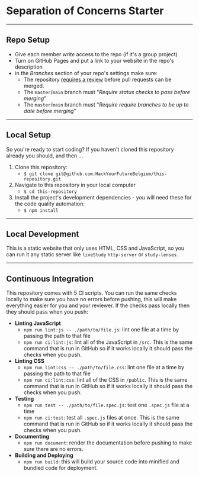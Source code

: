 # Separation of Concerns Starter

<!-- describe your project -->

---

## Repo Setup

- Give each member _write_ access to the repo (if it's a group project)
- Turn on GitHub Pages and put a link to your website in the repo's description
- in the _Branches_ section of your repo's settings make sure:
  - The repository [requires a review](https://github.blog/2018-03-23-require-multiple-reviewers/) before pull requests can be merged.
  - The `master`/`main` branch must "_Require status checks to pass before merging_"
  - The `master`/`main` branch must "_Require require branches to be up to date before merging_"

---

## Local Setup

So you're ready to start coding? If you haven't cloned this repository already you should, and then ...

1. Clone this repository:
   - `$ git clone git@github.com:HackYourFutureBelgium/this-repository.git`
2. Navigate to this repository in your local computer
   - `$ cd this-repository`
3. Install the project's development dependencies - you will need these for the code quality automation:
   - `$ npm install`

---

## Local Development

This is a static website that only uses HTML, CSS and JavaScript, so you can run it any static server like `liveStudy` `http-server` or `study-lenses`.

---

## Continuous Integration

This repository comes with 5 CI scripts. You can run the same checks locally to make sure you have no errors before pushing, this will make everything easier for you and your reviewer. If the checks pass locally then they should pass when you push:

- **Linting JavaScript**
  - `npm run lint:js -- ./path/to/file.js`: lint one file at a time by passing the path to that file
  - `npm run ci:lint:js`: lint all of the JavaScript in `/src`. This is the same command that is run in GitHub so if it works locally it should pass the checks when you push.
- **Linting CSS**
  - `npm run lint:css -- ./path/to/file.css`: lint one file at a time by passing the path to that file
  - `npm run ci:lint:css`: lint all of the CSS in `/public`. This is the same command that is run in GitHub so if it works locally it should pass the checks when you push.
- **Testing**
  - `npm run test -- ./path/to/file.spec.js`: test one `.spec.js` file at a time
  - `npm run ci:test`: test all `.spec.js` files at once. This is the same command that is run in GitHub so if it works locally it should pass the checks when you push.
- **Documenting**
  - `npm run document`: render the documentation before pushing to make sure there are no errors.
- **Building and Deploying**
  - `npm run build`: this will build your source code into minified and bundled code for deployment.

